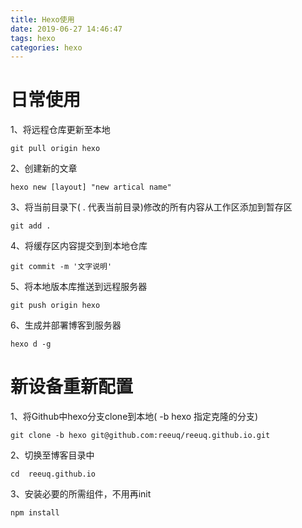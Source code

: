 ```yaml
---
title: Hexo使用
date: 2019-06-27 14:46:47
tags: hexo
categories: hexo
---
```


# 日常使用

1、将远程仓库更新至本地

```shell
git pull origin hexo
```

2、创建新的文章

```shell
hexo new [layout] "new artical name"
```

3、将当前目录下( . 代表当前目录)修改的所有内容从工作区添加到暂存区

```shell
git add .
```

4、将缓存区内容提交到到本地仓库

```shell
git commit -m '文字说明'
```

5、将本地版本库推送到远程服务器

```shell
git push origin hexo
```

6、生成并部署博客到服务器

```shell
hexo d -g
```

# 新设备重新配置

1、将Github中hexo分支clone到本地( -b hexo 指定克隆的分支)

```shell
git clone -b hexo git@github.com:reeuq/reeuq.github.io.git
```

2、切换至博客目录中

```shell
cd  reeuq.github.io
```

3、安装必要的所需组件，不用再init

```shell
npm install
```

